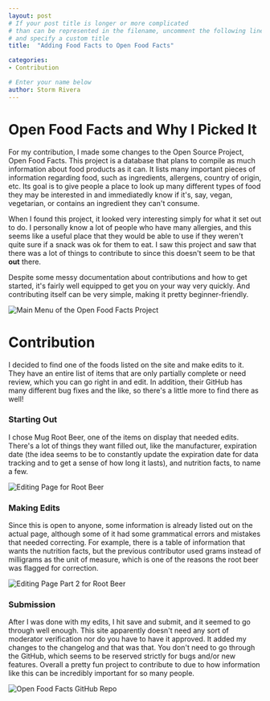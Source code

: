 ```yaml
---
layout: post
# If your post title is longer or more complicated
# than can be represented in the filename, uncomment the following line
# and specify a custom title
title:  "Adding Food Facts to Open Food Facts"

categories: 
- Contribution

# Enter your name below
author: Storm Rivera
---
```


# Open Food Facts and Why I Picked It

For my contribution, I made some changes to the Open Source Project, Open Food Facts. This project is a database that plans to compile as much
information about food products as it can. It lists many important pieces of information regarding food, such as ingredients, allergens, country of origin, etc. 
Its goal is to give people a place to look up many different types of food they may be interested in and immediatedly know if it's, say, vegan, vegetarian, or contains
an ingredient they can't consume.

When I found this project, it looked very interesting simply for what it set out to do. I personally know a lot of people who have many allergies, and this seems like a useful place
that they would be able to use if they weren't quite sure if a snack was ok for them to eat. I saw this project and saw that there was a lot of things to contribute to since
this doesn't seem to be that **out** there. 

Despite some messy documentation about contributions and how to get started, it's fairly well equipped to get you on your way very quickly. And contributing itself can be 
very simple, making it pretty beginner-friendly.

![Main Menu of the Open Food Facts Project](/hfoss2025-blogs/assets/images/sxr/foodMenu.png)


# Contribution

I decided to find one of the foods listed on the site and make edits to it. They have an entire list of items that are only partially complete or need review, which you
can go right in and edit. In addition, their GitHub has many different bug fixes and the like, so there's a little more to find there as well!

### Starting Out
I chose Mug Root Beer, one of the items on display that needed edits. There's a lot of things they want filled out, like the manufacturer, expiration date (the idea seems to
be to constantly update the expiration date for data tracking and to get a sense of how long it lasts), and nutrition facts, to name a few.

![Editing Page for Root Beer](/hfoss2025-blogs/assets/images/sxr/foodEdits.png)

### Making Edits
Since this is open to anyone, some information is already listed out on the actual page, although some of it had some grammatical errors and mistakes that needed correcting.
For example, there is a table of information that wants the nutrition facts, but the previous contributor used grams instead of milligrams as the unit of measure, which
is one of the reasons the root beer was flagged for correction.

![Editing Page Part 2 for Root Beer](/hfoss2025-blogs/assets/images/sxr/foodChart.png)

### Submission
After I was done with my edits, I hit save and submit, and it seemed to go through well enough. This site apparently doesn't need any sort of moderator verification
nor do you have to have it approved. It added my changes to the changelog and that was that. You don't need to go through the GitHub, which seems to be reserved
strictly for bugs and/or new features. Overall a pretty fun project to contribute to due to how information like this can be incredibly important for so many people.

![Open Food Facts GitHub Repo](/hfoss2025-blogs/assets/images/sxr/foodRepo.png)





[Open Food Facts Homepage]: https://world.openfoodfacts.org/discover
